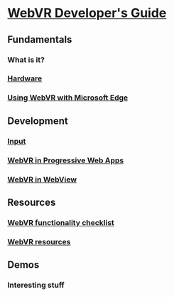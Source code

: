 # [WebVR Developer's Guide](index.md)
## Fundamentals
### What is it?
### [Hardware](hardware.md)
### [Using WebVR with Microsoft Edge](webvr-with-edge.md)
## Development
### [Input](input.md)
### [WebVR in Progressive Web Apps](webvr-in-pwas.md)
### [WebVR in WebView](webvr-in-webview.md)
## Resources
### [WebVR functionality checklist](essentials.md)
### [WebVR resources](resources.md)
## Demos
### Interesting stuff